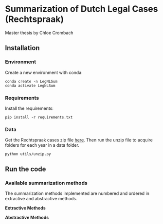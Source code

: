 # Summarization of Dutch Legal Cases (Rechtspraak)
Master thesis by Chloe Crombach

## Installation
### Environment
Create a new environment with conda:
```
conda create -n LegNLSum
conda activate LegNLSum
```

### Requirements
Install the requirements:

```
pip install -r requirements.txt
```

### Data
Get the Rechtspraak cases zip file [here](http://static.rechtspraak.nl/PI/OpenDataUitspraken.zip). Then run the unzip file to acquire folders for each year in a data folder.
```
python utils/unzip.py
```

## Run the code

### Available summarization methods
The summarization methods implemented are numbered and ordered in extractive and abstractive methods.

<b> Extractive Methods </b>

<b> Abstractive Methods </b>